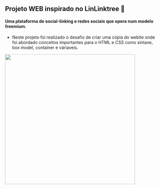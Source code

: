 ## Projeto WEB inspirado no LinLinktree 🚀
#### Uma plataforma de social-linking e redes sociais que opera num modelo freemium. 

* Neste projeto foi realizado o desafio de criar uma cópia do webite onde foi abordado conceitos importantes para o HTML e CSS como sintaxe, box model, container e váriaveis.  

<img src="https://user-images.githubusercontent.com/81439112/177896553-6c472125-804b-444f-816c-7eb93e96fc8b.PNG" width="430px" />
</div> 
</span>
